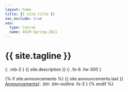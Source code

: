 ```yaml
---
layout: home
title: {{ site.title }}
nav_exclude: true
seo:
  type: Course
  name: 491M-Spring-2021
---
```


# {{ site.tagline }}
{: .mb-2 }
{{ site.description }}
{: .fs-6 .fw-300 }

{% if site.announcements %}
{{ site.announcements.last }}
[Announcements](announcements.md){: .btn .btn-outline .fs-3 }
{% endif %}

<!---
## Just the Class

Just the Class is a GitHub Pages template developed for the purpose of quickly deploying course websites. In addition to serving plain web pages and files, it provides a boilerplate for:

- a [course calendar](calendar.md),
- a [staff](staff.md) page,
- and a weekly [schedule](schedule.md).

Just the Class is a set of customizations on top of the popular [Just the Docs](https://github.com/pmarsceill/just-the-docs) theme, which provides a robust and thoroughly-tested foundation that makes it easy to extend for your own special use cases. These foundational features include:

- automatic [navigation structure](https://pmarsceill.github.io/just-the-docs/docs/navigation-structure/),
- instant, full-text [search](https://pmarsceill.github.io/just-the-docs/docs/search/) and page indexing,
- and a small but powerful set of [UI components](https://pmarsceill.github.io/just-the-docs/docs/ui-components) and authoring [utilities](https://pmarsceill.github.io/just-the-docs/docs/utilities).
-->
<!--
## Getting Started

Getting started with Just the Class is simple.

1. Create a [new repository based on Just the Class](https://github.com/kevinlin1/just-the-class/generate).
1. Update `_config.yml` and `index.md` with your course information. Be sure to update the `baseurl` and `url` to the appropriate paths (eg. "/20au" and "https://courses.cs.washington.edu/", respectively.).
1. Configure a [publishing source for GitHub Pages](https://help.github.com/en/articles/configuring-a-publishing-source-for-github-pages). Your course website is now live!
1. Edit and create `.md` [Markdown files](https://guides.github.com/features/mastering-markdown/) to add your content.

Just the Class has been used by instructors at Stanford University ([CS 161](https://stanford-cs161.github.io/winter2021/)), UC Berkeley ([Data 100](https://ds100.org/fa21/)), UC Santa Barbara ([DS1](https://ucsb-ds.github.io/ds1-f20/)), Northeastern University ([CS4530/5500](https://neu-se.github.io/CS4530-CS5500-Spring-2021/)), and Carnegie Mellon University ([17-450/17-950](https://cmu-crafting-software.github.io/)). For a few open-source examples, see the following course websites and their source code.

- [CSE 390HA](https://courses.cs.washington.edu/courses/cse390ha/20au/) ([source code](https://gitlab.cs.washington.edu/cse390ha/20au/website)) is an example of a single-page website that centers modules.
- [CSE 143](https://courses.cs.washington.edu/courses/cse143/20au/) ([source code](https://gitlab.cs.washington.edu/cse143/20au/website)) hosts an entire online textbook with full-text search.
- [CSE 373](https://courses.cs.washington.edu/courses/cse373/21su/) ([source code](https://gitlab.cs.washington.edu/cse373-root/21su/website)) is an example of a simple website combining Markdown pages with generated HTML files.

Share your course website and find more examples in the [show and tell discussion](https://github.com/kevinlin1/just-the-class/discussions/categories/show-and-tell)!

Continue reading to learn how to setup a development environment on your local computer. This allows you to make incremental changes without directly modifying the live website.

### Local development environment

Just the Class is built for [Jekyll](https://jekyllrb.com), a static site generator. View the [quick start guide](https://jekyllrb.com/docs/) for more information. Just the Docs requires no special Jekyll plugins and can run on GitHub Pages' standard Jekyll compiler.

1. Follow the GitHub documentation for [Setting up your GitHub Pages site locally with Jekyll](https://help.github.com/en/articles/setting-up-your-github-pages-site-locally-with-jekyll).
1. Start your local Jekyll server.
```bash
$ bundle exec jekyll serve
```
1. Point your web browser to [http://localhost:4000](http://localhost:4000)
1. Reload your web browser after making a change to preview its effect.

For more information, refer to [Just the Docs](https://pmarsceill.github.io/just-the-docs/).
-->
